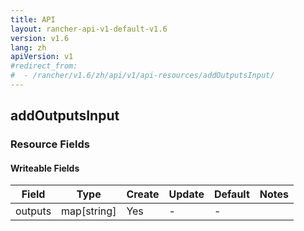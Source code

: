 ```yaml
---
title: API
layout: rancher-api-v1-default-v1.6
version: v1.6
lang: zh
apiVersion: v1
#redirect_from:
#  - /rancher/v1.6/zh/api/v1/api-resources/addOutputsInput/
---
```


## addOutputsInput



### Resource Fields

#### Writeable Fields

| Field   | Type        | Create | Update | Default | Notes |
| ------- | ----------- | ------ | ------ | ------- | ----- |
| outputs | map[string] | Yes    | -      | -       |       |



<br>
